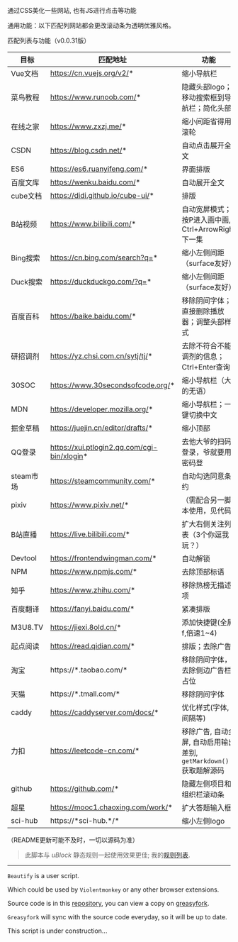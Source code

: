 通过CSS美化一些网站, 也有JS进行点击等功能

通用功能：以下匹配列网站都会更改滚动条为透明优雅风格。

匹配列表与功能（v0.0.31版）

| 目标 | 匹配地址 | 功能 |
| --- | --- | --- |
| Vue文档 | https://cn.vuejs.org/v2/* | 缩小导航栏 |
| 菜鸟教程 | https://www.runoob.com/* | 隐藏头部logo；移动搜索框到导航栏；简化头部 |
| 在线之家 | https://www.zxzj.me/* | 缩小间距省得用滚轮 |
| CSDN | https://blog.csdn.net/* | 自动点击展开全文 |
| ES6 | https://es6.ruanyifeng.com/* | 界面排版 |
| 百度文库 | https://wenku.baidu.com/* | 自动展开全文 |
| cube文档 | https://didi.github.io/cube-ui/* | 排版 |
| B站视频 | https://www.bilibili.com/* | 自动宽屏模式；按P进入画中画, Ctrl+ArrowRight下一集 |
| Bing搜索 | https://cn.bing.com/search?q=* | 缩小左侧间距（surface友好） |
| Duck搜索 | https://duckduckgo.com/?q=* | 缩小左侧间距（surface友好） |
| 百度百科 | https://baike.baidu.com/* | 移除阴间字体；直接删除播放器；调整头部样式 |
| 研招调剂 | https://yz.chsi.com.cn/sytj/tj/* | 去除不符合不能调剂的信息；Ctrl+Enter查询 |
| 30SOC | https://www.30secondsofcode.org/* | 缩小导航栏（大的无语） |
| MDN | https://developer.mozilla.org/* | 缩小导航栏；一键切换中文 |
| 掘金草稿 | https://juejin.cn/editor/drafts/* | 缩小顶部 |
| QQ登录 | https://xui.ptlogin2.qq.com/cgi-bin/xlogin* | 去他大爷的扫码登录，爷就要用密码登 |
| steam市场 | https://steamcommunity.com/* | 自动勾选同意条约 |
| pixiv | https://www.pixiv.net/* | （需配合另一脚本使用，见代码） |
| B站直播 | https://live.bilibili.com/* | 扩大右侧关注列表（3个你逗我玩？） |
| Devtool | https://frontendwingman.com/* | 自动解锁 |
| NPM | https://www.npmjs.com/* | 去除顶部标语 |
| 知乎 | https://www.zhihu.com/* | 移除热榜无描述项 |
| 百度翻译 | https://fanyi.baidu.com/* | 紧凑排版 |
| M3U8.TV | https://jiexi.8old.cn/* | 添加快捷键(全屏f,倍速1~4) |
| 起点阅读 | https://read.qidian.com/* | 排版；去除广告 |
| 淘宝 | https://\*.taobao.com/* | 移除阴间字体，去除侧边广告栏占位 |
| 天猫 | https://\*.tmall.com/* | 移除阴间字体 |
| caddy | https://caddyserver.com/docs/* | 优化样式(字体,间隔等) |
| 力扣 | https://leetcode-cn.com/* | 移除广告, 自动全屏, 自动启用输出差别, `getMarkdown()`获取题解源码 |
| github | https://github.com/* | 隐藏左侧项目和组织栏滚动条 |
| 超星 | https://mooc1.chaoxing.com/work/* | 扩大答题输入框 |
| sci-hub | https://\*sci-hub.\*/* | 缩小左侧logo |

（README更新可能不及时，一切以源码为准）

> 此脚本与 $uBlock$ 静态规则一起使用效果更佳; 我的[规则列表](https://gist.github.com/symant233/d0a50bfd4bb4e45726c8d9472cf154a7).

---

`Beautify` is a user script.

Which could be used by `Violentmonkey` or any other browser extensions. 

Source code is in this [repository](https://github.com/symant233/PublicTools), you can view a copy on [greasyfork](https://greasyfork.org/zh-CN/scripts/390421-beautify).

`Greasyfork` will sync with the source code everyday, so it will be up to date. 

This script is under construction...